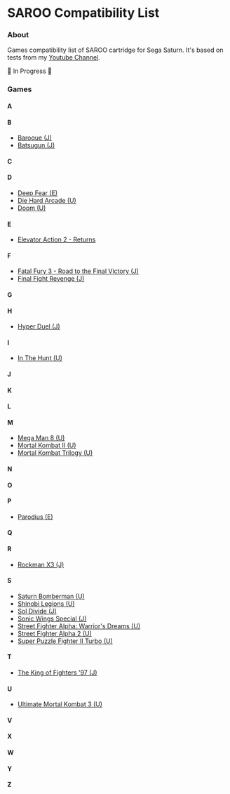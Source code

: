 # SAROO Compatibility List

### About

Games compatibility list of SAROO cartridge for Sega Saturn.
It's based on tests from my [Youtube Channel](https://www.youtube.com/@chap3l).

:construction: In Progress :construction:

### Games

#### A

#### B

- [Baroque (J)](./J/T-33901G/01/README.md)
- [Batsugun (J)](./J/T-1248G/01/README.md)

#### C

#### D

- [Deep Fear (E)](./E/MK-81804/01/README.md)
- [Die Hard Arcade (U)](./U/MK-81057/01/README.md)
- [Doom (U)](./U/T-25405H/01/README.md)

#### E

- [Elevator Action 2 - Returns](./J/T-19903G/01/README.md)

#### F

- [Fatal Fury 3 - Road to the Final Victory (J)](./J/T-3102G/01/README.md)
- [Final Fight Revenge (J)](./J/T-20605G/01/README.md)

#### G

#### H

- [Hyper Duel (J)](./J/T-1809G/01/README.md)

#### I

- [In The Hunt (U)](./U/T-10001G/01/README.md)

#### J

#### K

#### L

#### M

- [Mega Man 8 (U)](./U/T-1216H/01/README.md)
- [Mortal Kombat II (U)](./U/T-8103H/01/README.md)
- [Mortal Kombat Trilogy (U)](./U/T-9704H/01/README.md)

#### N

#### O

#### P

- [Parodius (E)](./E/T-9501H-50/01/README.md)

#### Q

#### R

- [Rockman X3 (J)](./J/T-1210G/01/README.md)

#### S

- [Saturn Bomberman (U)](./U/MK-81070/01/README.md)
- [Shinobi Legions (U)](./U/T-2301H/01/README.md)
- [Sol Divide (J)](./J/T-14423G/01/README.md)
- [Sonic Wings Special (J)](./J/T-26402G/01/README.md)
- [Street Fighter Alpha: Warrior's Dreams (U)](./U/T-1206H/01/README.md)
- [Street Fighter Alpha 2 (U)](./U/T-1213H/01/README.md)
- [Super Puzzle Fighter II Turbo (U)](./U/T-1215H/01/README.md)

#### T

- [The King of Fighters '97 (J)](./J/T-3121G/01/README.md)

#### U

- [Ultimate Mortal Kombat 3 (U)](./U/T-9701H/01/README.md)

#### V

#### X

#### W

#### Y

#### Z
